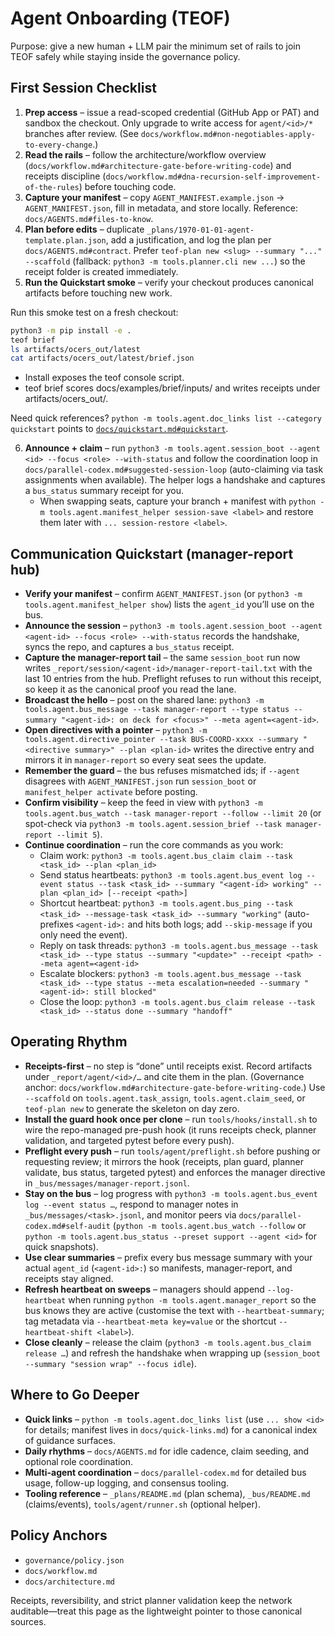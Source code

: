 # Agent Onboarding (TEOF)

Purpose: give a new human + LLM pair the minimum set of rails to join TEOF safely while staying inside the governance policy.

## First Session Checklist
1. **Prep access** – issue a read-scoped credential (GitHub App or PAT) and sandbox the checkout. Only upgrade to write access for `agent/<id>/*` branches after review. (See `docs/workflow.md#non-negotiables-apply-to-every-change`.)
2. **Read the rails** – follow the architecture/workflow overview (`docs/workflow.md#architecture-gate-before-writing-code`) and receipts discipline (`docs/workflow.md#dna-recursion-self-improvement-of-the-rules`) before touching code.
3. **Capture your manifest** – copy `AGENT_MANIFEST.example.json` → `AGENT_MANIFEST.json`, fill in metadata, and store locally. Reference: `docs/AGENTS.md#files-to-know`.
4. **Plan before edits** – duplicate `_plans/1970-01-01-agent-template.plan.json`, add a justification, and log the plan per `docs/AGENTS.md#contract`. Prefer `teof-plan new <slug> --summary "..." --scaffold` (fallback: `python3 -m tools.planner.cli new ...`) so the receipt folder is created immediately.
5. **Run the Quickstart smoke** – verify your checkout produces canonical artifacts before touching new work.
<!-- generated: quickstart snippet -->
Run this smoke test on a fresh checkout:
```bash
python3 -m pip install -e .
teof brief
ls artifacts/ocers_out/latest
cat artifacts/ocers_out/latest/brief.json
```

- Install exposes the teof console script.
- teof brief scores docs/examples/brief/inputs/ and writes receipts under artifacts/ocers_out/<UTC>.

Need quick references? `python -m tools.agent.doc_links list --category quickstart` points to [`docs/quickstart.md#quickstart`](../docs/quickstart.md#quickstart).

6. **Announce + claim** – run `python3 -m tools.agent.session_boot --agent <id> --focus <role> --with-status` and follow the coordination loop in `docs/parallel-codex.md#suggested-session-loop` (auto-claiming via task assignments when available). The helper logs a handshake and captures a `bus_status` summary receipt for you.
   - When swapping seats, capture your branch + manifest with `python -m tools.agent.manifest_helper session-save <label>` and restore them later with `... session-restore <label>`.

## Communication Quickstart (manager-report hub)
- **Verify your manifest** – confirm `AGENT_MANIFEST.json` (or `python3 -m tools.agent.manifest_helper show`) lists the `agent_id` you’ll use on the bus.
- **Announce the session** – `python3 -m tools.agent.session_boot --agent <agent-id> --focus <role> --with-status` records the handshake, syncs the repo, and captures a `bus_status` receipt.
- **Capture the manager-report tail** – the same `session_boot` run now writes `_report/session/<agent-id>/manager-report-tail.txt` with the last 10 entries from the hub. Preflight refuses to run without this receipt, so keep it as the canonical proof you read the lane.
- **Broadcast the hello** – post on the shared lane: `python3 -m tools.agent.bus_message --task manager-report --type status --summary "<agent-id>: on deck for <focus>" --meta agent=<agent-id>`.
- **Open directives with a pointer** – `python3 -m tools.agent.directive_pointer --task BUS-COORD-xxxx --summary "<directive summary>" --plan <plan-id>` writes the directive entry and mirrors it in `manager-report` so every seat sees the update.
- **Remember the guard** – the bus refuses mismatched ids; if `--agent` disagrees with `AGENT_MANIFEST.json` run `session_boot` or `manifest_helper activate` before posting.
- **Confirm visibility** – keep the feed in view with `python3 -m tools.agent.bus_watch --task manager-report --follow --limit 20` (or spot-check via `python3 -m tools.agent.session_brief --task manager-report --limit 5`).
- **Continue coordination** – run the core commands as you work:
  - Claim work: `python3 -m tools.agent.bus_claim claim --task <task_id> --plan <plan_id>`
  - Send status heartbeats: `python3 -m tools.agent.bus_event log --event status --task <task_id> --summary "<agent-id> working" --plan <plan_id> [--receipt <path>]`
  - Shortcut heartbeat: `python3 -m tools.agent.bus_ping --task <task_id> --message-task <task_id> --summary "working"` (auto-prefixes `<agent-id>:` and hits both logs; add `--skip-message` if you only need the event).
  - Reply on task threads: `python3 -m tools.agent.bus_message --task <task_id> --type status --summary "<update>" --receipt <path> --meta agent=<agent-id>`
  - Escalate blockers: `python3 -m tools.agent.bus_message --task <task_id> --type status --meta escalation=needed --summary "<agent-id>: still blocked"`
  - Close the loop: `python3 -m tools.agent.bus_claim release --task <task_id> --status done --summary "handoff"`

## Operating Rhythm
- **Receipts-first** – no step is “done” until receipts exist. Record artifacts under `_report/agent/<id>/…` and cite them in the plan. (Governance anchor: `docs/workflow.md#architecture-gate-before-writing-code`.) Use `--scaffold` on `tools.agent.task_assign`, `tools.agent.claim_seed`, or `teof-plan new` to generate the skeleton on day zero.
- **Install the guard hook once per clone** – run `tools/hooks/install.sh` to wire the repo-managed pre-push hook (it runs receipts check, planner validation, and targeted pytest before every push).
- **Preflight every push** – run `tools/agent/preflight.sh` before pushing or requesting review; it mirrors the hook (receipts, plan guard, planner validate, bus status, targeted pytest) and enforces the manager directive in `_bus/messages/manager-report.jsonl`.
- **Stay on the bus** – log progress with `python3 -m tools.agent.bus_event log --event status …`, respond to manager notes in `_bus/messages/<task>.jsonl`, and monitor peers via `docs/parallel-codex.md#self-audit` (`python -m tools.agent.bus_watch --follow` or `python -m tools.agent.bus_status --preset support --agent <id>` for quick snapshots).
- **Use clear summaries** – prefix every bus message summary with your actual `agent_id` (`<agent-id>:`) so manifests, manager-report, and receipts stay aligned.
- **Refresh heartbeat on sweeps** – managers should append `--log-heartbeat` when running `python -m tools.agent.manager_report` so the bus knows they are active (customise the text with `--heartbeat-summary`; tag metadata via `--heartbeat-meta key=value` or the shortcut `--heartbeat-shift <label>`).
- **Close cleanly** – release the claim (`python3 -m tools.agent.bus_claim release …`) and refresh the handshake when wrapping up (`session_boot --summary "session wrap" --focus idle`).

## Where to Go Deeper
- **Quick links** – `python -m tools.agent.doc_links list` (use `... show <id>` for details; manifest lives in `docs/quick-links.md`) for a canonical index of guidance surfaces.
- **Daily rhythms** – `docs/AGENTS.md` for idle cadence, claim seeding, and optional role coordination.
- **Multi-agent coordination** – `docs/parallel-codex.md` for detailed bus usage, follow-up logging, and consensus tooling.
- **Tooling reference** – `_plans/README.md` (plan schema), `_bus/README.md` (claims/events), `tools/agent/runner.sh` (optional helper).

## Policy Anchors
- `governance/policy.json`
- `docs/workflow.md`
- `docs/architecture.md`

Receipts, reversibility, and strict planner validation keep the network auditable—treat this page as the lightweight pointer to those canonical sources.
